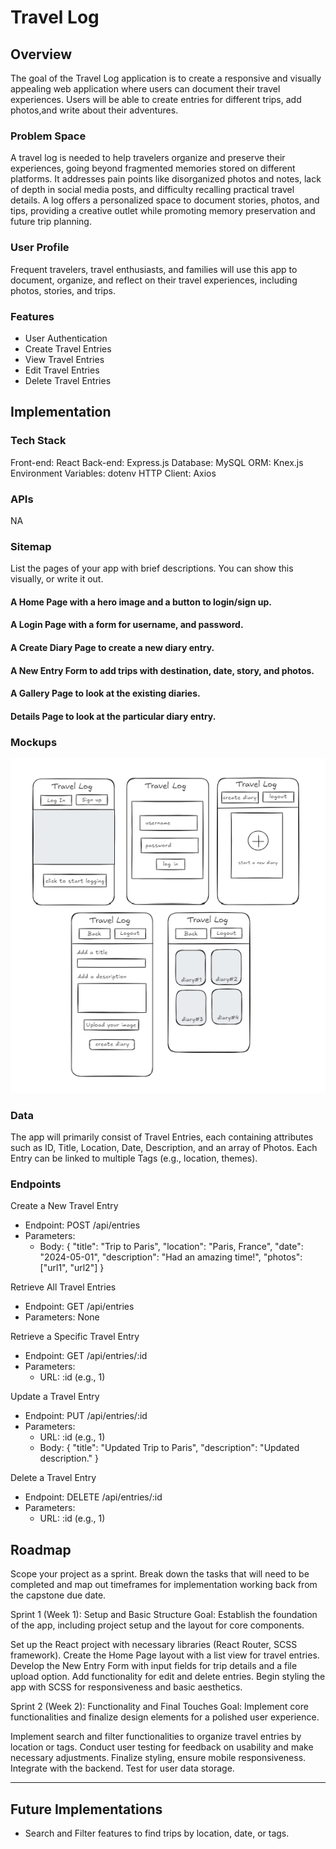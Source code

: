 # Travel Log

## Overview

The goal of the Travel Log application is to create a responsive and visually appealing web application where users can document their travel experiences. Users will be able to create entries for different trips, add photos,and write about their adventures. 

### Problem Space

A travel log is needed to help travelers organize and preserve their experiences, going beyond fragmented memories stored on different platforms. It addresses pain points like disorganized photos and notes, lack of depth in social media posts, and difficulty recalling practical travel details. A log offers a personalized space to document stories, photos, and tips, providing a creative outlet while promoting memory preservation and future trip planning.

### User Profile

Frequent travelers, travel enthusiasts, and families will use this app to document, organize, and reflect on their travel experiences, including photos, stories, and trips. 

### Features
- User Authentication
- Create Travel Entries
- View Travel Entries
- Edit Travel Entries
- Delete Travel Entries

## Implementation

### Tech Stack

Front-end: React
Back-end: Express.js
Database: MySQL
ORM: Knex.js
Environment Variables: dotenv
HTTP Client: Axios

### APIs

NA

### Sitemap

List the pages of your app with brief descriptions. You can show this visually, or write it out.

#### A Home Page with a hero image and a button to login/sign up.
#### A Login Page with a form for username, and password.
#### A Create Diary Page to create a new diary entry.
#### A New Entry Form to add trips with destination, date, story, and photos.
#### A Gallery Page to look at the existing diaries.
#### Details Page to look at the particular diary entry.

### Mockups

![A mockup of travelogue web app](mockup.png)
### Data

The app will primarily consist of Travel Entries, each containing attributes such as ID, Title, Location, Date, Description, and an array of Photos. Each Entry can be linked to multiple Tags (e.g., location, themes).

### Endpoints

Create a New Travel Entry
- Endpoint: POST /api/entries
- Parameters:
    - Body: { "title": "Trip to Paris", "location": "Paris, France", "date": "2024-05-01", "description": "Had an amazing time!", "photos": ["url1", "url2"] }

Retrieve All Travel Entries
- Endpoint: GET /api/entries
- Parameters: None

Retrieve a Specific Travel Entry
- Endpoint: GET /api/entries/:id
- Parameters:
    - URL: :id (e.g., 1)

Update a Travel Entry
- Endpoint: PUT /api/entries/:id
- Parameters:
    - URL: :id (e.g., 1)
    - Body: { "title": "Updated Trip to Paris", "description": "Updated description." }

Delete a Travel Entry
- Endpoint: DELETE /api/entries/:id
- Parameters:
    - URL: :id (e.g., 1)

## Roadmap

Scope your project as a sprint. Break down the tasks that will need to be completed and map out timeframes for implementation working back from the capstone due date. 

Sprint 1 (Week 1): Setup and Basic Structure
Goal: Establish the foundation of the app, including project setup and the layout for core components.

Set up the React project with necessary libraries (React Router, SCSS framework).
Create the Home Page layout with a list view for travel entries.
Develop the New Entry Form with input fields for trip details and a file upload option. Add functionality for edit and delete entries.
Begin styling the app with SCSS for responsiveness and basic aesthetics.

Sprint 2 (Week 2): Functionality and Final Touches
Goal: Implement core functionalities and finalize design elements for a polished user experience.

Implement search and filter functionalities to organize travel entries by location or tags.
Conduct user testing for feedback on usability and make necessary adjustments.
Finalize styling, ensure mobile responsiveness.
Integrate with the backend.
Test for user data storage.


---

## Future Implementations
- Search and Filter features to find trips by location, date, or tags.


